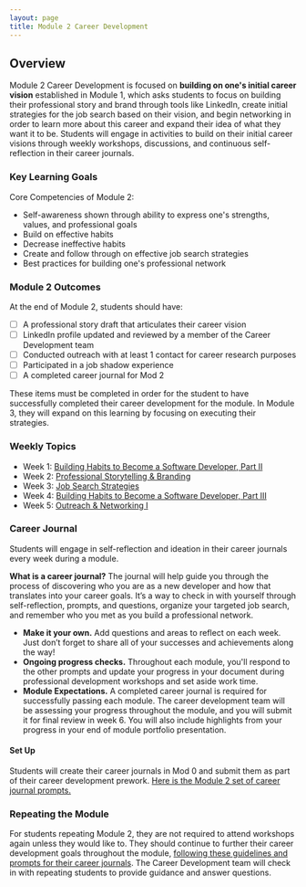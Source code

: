 ```yaml
---
layout: page
title: Module 2 Career Development
---
```


## Overview
Module 2 Career Development is focused on **building on one's initial career vision** established in Module 1, which asks students to focus on building their professional story and brand through tools like LinkedIn, create initial strategies for the job search based on their vision, and begin networking in order to learn more about this career and expand their idea of what they want it to be. Students will engage in activities to build on their initial career visions through weekly workshops, discussions, and continuous self-reflection in their career journals.  

### Key Learning Goals
Core Competencies of Module 2:
* Self-awareness shown through ability to express one's strengths, values, and professional goals
* Build on effective habits
* Decrease ineffective habits
* Create and follow through on effective job search strategies
* Best practices for building one's professional network

### Module 2 Outcomes
At the end of Module 2, students should have:  

- [ ] A professional story draft that articulates their career vision
- [ ] LinkedIn profile updated and reviewed by a member of the Career Development team
- [ ] Conducted outreach with at least 1 contact for career research purposes
- [ ] Participated in a job shadow experience
- [ ] A completed career journal for Mod 2

These items must be completed in order for the student to have successfully completed their career development for the module. In Module 3, they will expand on this learning by focusing on executing their strategies.

### Weekly Topics

* Week 1: [Building Habits to Become a Software Developer, Part II](/module_two/week_1_habits_part_ii)
* Week 2: [Professional Storytelling & Branding](/module_two/week_2_professional_storytelling_branding)
* Week 3: [Job Search Strategies](/module_two/week_3_job_search_strategies)
* Week 4: [Building Habits to Become a Software Developer, Part III](/module_two/week_4_habits_part_iii)
* Week 5: [Outreach & Networking I](/module_two/week_5_outreach_networking_i)

### Career Journal
Students will engage in self-reflection and ideation in their career journals every week during a module.

**What is a career journal?** The journal will help guide you through the process of discovering who you are as a new developer and how that translates into your career goals.  It’s a way to check in with yourself through self-reflection, prompts, and questions, organize your targeted job search, and remember who you met as you build a professional network.   
* **Make it your own.** Add questions and areas to reflect on each week. Just don’t forget to share all of your successes and achievements along the way!
* **Ongoing progress checks.** Throughout each module, you'll respond to the other prompts and update your progress in your document during professional development workshops and set aside work time.
* **Module Expectations.** A completed career journal is required for successfully passing each module. The career development team will be assessing your progress throughout the module, and you will submit it for final review in week 6. You will also include highlights from your progress in your end of module portfolio presentation.

#### Set Up
Students will create their career journals in Mod 0 and submit them as part of their career development prework. [Here is the Module 2 set of career journal prompts.](/module_two/mod2_career_journal_prompts)

### Repeating the Module
For students repeating Module 2, they are not required to attend workshops again unless they would like to. They should continue to further their career development goals throughout the module, [following these guidelines and prompts for their career journals](/module_two/m2_pd_repeat_plan). The Career Development team will check in with repeating students to provide guidance and answer questions.
